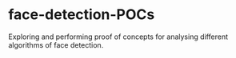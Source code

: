 # face-detection-POCs
Exploring and performing proof of concepts for analysing different algorithms of face detection.
